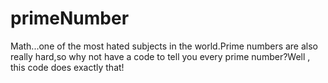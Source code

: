 # primeNumber
Math...one of the most hated subjects in the world.Prime numbers are also really hard,so why not have a code to tell you every prime number?Well , this code does exactly that!
